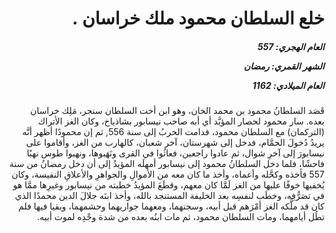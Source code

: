 <h1 dir="rtl">خلع السلطان محمود ملك خراسان .</h1>

<h5 dir="rtl">العام الهجري:  557

الشهر القمري: رمضان

العام الميلادي: 1162</h5>

<p dir="rtl">قَصَد السلطانُ محمود بن محمد الخان، وهو ابن أخت السلطان سنجر، مَلِك خراسان بعده. سار محمود لحصار المؤيَّد أي أبه صاحب نيسابور بشاذياخ، وكان الغز الأتراك (التركمان) مع السلطان محمود، فدامت الحربُ إلى سنة 556, ثم إن محمودًا أظهر أنَّه يريدُ دُخولَ الحمَّام، فدخل إلى شهرستان، آخر شعبان، كالهارب من الغز، وأقاموا على نيسابورَ إلى آخرِ شوال، ثم عادوا راجعين، فعاثُوا في القرى ونَهَبوها، ونهبوا طوس نهبًا فاحشًا، فلما دخل السلطانُ محمود إلى نيسابور أمهلَه المؤيدُ إلى أن دخل رمضانُ من سنة 557 فأخذه وكحَّله وأعماه، وأخذ ما كان معه من الأموالِ والجواهرِ والأعلاقِ النفيسة، وكان يُخفيها خوفًا عليها من الغز لَمَّا كان معهم، وقطَعَ المؤيدُ خطبته من نيسابور وغيرِها ممَّا هو في تصَرُّفِه، وخطَب لنفسِه بعد الخليفة المستنجد بالله، وأخذ ابنَه جلالَ الدين محمدًا الذي كان قد ملَّكه الغز أمْرَهم قبل أبيه، وسجنهما، ومعهما جواريهما وحشمهما، وبقيا فيها فلم تطُل أيامهما، ومات السلطان محمود، ثم مات ابنُه بعده من شدة وجْدِه لموت أبيه.</p></br>
